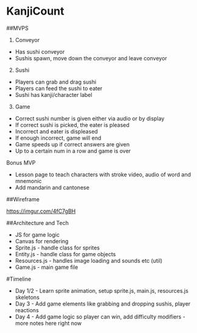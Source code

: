 # KanjiCount

##MVPS
1. Conveyor
- Has sushi conveyor
- Sushis spawn, move down the conveyor and leave conveyor

2. Sushi
- Players can grab and drag sushi
- Players can feed the sushi to eater
- Sushi has kanji/character label


3. Game
- Correct sushi number is given either via audio or by display
- If correct sushi is picked, the eater is pleased
- Incorrect and eater is displeased
- If enough incorrect, game will end
- Game speeds up if correct answers are given
- Up to a certain num in a row and game is over

Bonus MVP
- Lesson page to teach characters with stroke video, audio of word and mnemonic
- Add mandarin and cantonese

##Wireframe

https://imgur.com/4fC7gBH

##Architecture and Tech

- JS for game logic
- Canvas for rendering
- Sprite.js - handle class for sprites
- Entity.js - handle class for game objects
- Resources.js - handles image loading and sounds etc (util)
- Game.js - main game file


#Timeline
- Day 1/2 - Learn sprite animation, setup sprite.js, main.js, resources.js skeletons
- Day 3 - Add game elements like grabbing and dropping sushis, player reactions
- Day 4 - Add game logic so player can win, add difficulty modifiers
 -more notes here right now